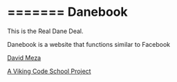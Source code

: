 =======
Danebook
========

This is the Real Dane Deal.

Danebook is a website that functions similar to Facebook

[David Meza](https://github.com/david-meza/)

[A Viking Code School Project](http://www.vikingcodeschool.com/)

